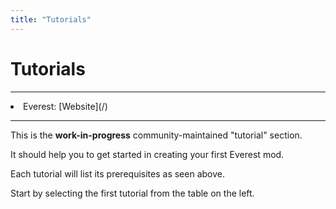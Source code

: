 ```yaml
---
title: "Tutorials"
---
```


# Tutorials

----

<div class="prerequisites">
<li>Everest: [Website](/)</li>
</div>

----

This is the **work-in-progress** community-maintained "tutorial" section.

It should help you to get started in creating your first Everest mod.

Each tutorial will list its prerequisites as seen above.

Start by selecting the first tutorial from the table on the left.

